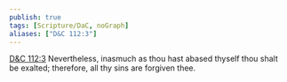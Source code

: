 ```yaml
---
publish: true
tags: [Scripture/DaC, noGraph]
aliases: ["D&C 112:3"]
---
```

[D&C 112:3](https://churchofjesuschrist.org/study/scriptures/dc-testament/dc/112?lang=eng&id=p3#p3) Nevertheless, inasmuch as thou hast abased thyself thou shalt be exalted; therefore, all thy sins are forgiven thee.

